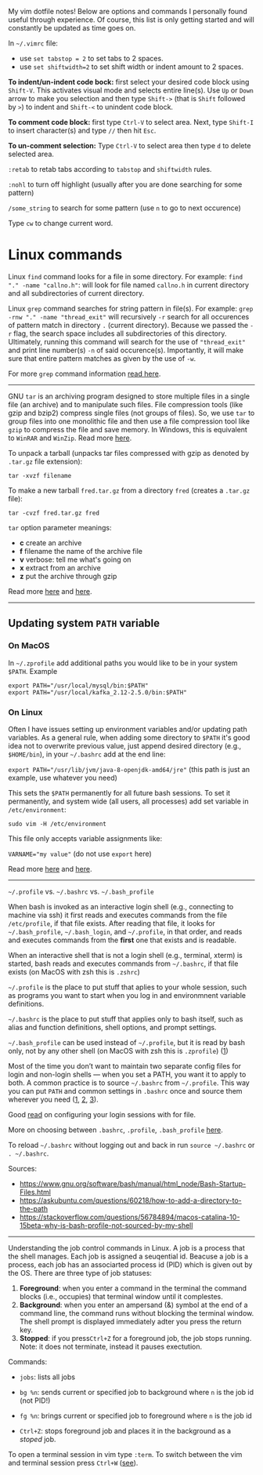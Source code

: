 My vim dotfile notes! Below are options and commands I personally found useful through experience. Of course, this list is only getting started and will constantly be updated as time goes on.

In `~/.vimrc` file:
- use `set tabstop = 2` to set tabs to 2 spaces.
- use `set shiftwidth=2` to set shift width or indent amount to 2 spaces.

**To indent/un-indent code bock:** first select your desired code block using `Shift-V`. This activates visual mode and selects entire line(s). Use `Up` or `Down` arrow to make you selection and then type `Shift->` (that is `Shift` followed by `>`) to indent and `Shift-<` to unindent code block.

**To comment code block:** first type `Ctrl-V` to select area. Next, type `Shift-I` to insert character(s) and type `//` then hit `Esc`.

**To un-comment selection:** Type `Ctrl-V` to select area then type `d` to delete selected area.

`:retab` to retab tabs according to `tabstop` and `shiftwidth` rules.

`:nohl` to turn off highlight (usually after you are done searching for some pattern)

`/some_string` to search for some pattern (use `n` to go to next occurence)

Type `cw` to change current word.

# Linux commands

Linux `find` command looks for a file in some directory. For example: `find "." -name "callno.h"`: will look for file named `callno.h` in current directory and all subdirectories of current directory.

Linux `grep` command searches for string pattern in file(s). For example: `grep -rnw "." -name "thread_exit"` will recursively `-r` search for all occurences of pattern match in directory `.` (current directory). Because we passed the `-r` flag, the search space includes all subdirectories of this directory. Ultimately, running this command will search for the use of `"thread_exit"` and print line number(s) `-n` of said occurence(s). Importantly, it will make sure that entire pattern matches as given by the use of `-w`.

For more `grep` command information [read here](https://stackoverflow.com/questions/16956810/how-do-i-find-all-files-containing-specific-text-on-linux).

____________________________________________________________

GNU `tar` is an archiving program designed to store multiple files in a single file (an archive) and to manipulate such files. File compression tools (like gzip and bzip2) compress single files (not groups of files). So, we use `tar` to group files into one monolithic file and then use a file compression tool like `gzip` to compress the file and save memory. In Windows, this is equivalent to `WinRAR` and `WinZip`. Read more [here](https://stackoverflow.com/questions/295860/why-do-people-use-tarballs).

To unpack a tarball (unpacks tar files compressed with gzip as denoted by `.tar.gz` file extension):

`tar -xvzf filename`

To make a new tarball `fred.tar.gz` from a directory `fred` (creates a `.tar.gz` file):

`tar -cvzf fred.tar.gz fred`

`tar` option parameter meanings:

- **c**	 create an archive
- **f**  filename	the name of the archive file
- **v**	 verbose: tell me what's going on
- **x**	 extract from an archive
- **z**	 put the archive through gzip

Read more [here](http://computing.help.inf.ed.ac.uk/FAQ/whats-tarball-or-how-do-i-unpack-or-create-tgz-or-targz-file) and [here](http://wiki.linuxquestions.org/wiki/Packing_and_Unpacking_Files).

____________________________________________________________

## Updating system `PATH` variable

### On MacOS

In `~/.zprofile` add additional paths you would like to be in your system `$PATH`. Example

```
export PATH="/usr/local/mysql/bin:$PATH"
export PATH="/usr/local/kafka_2.12-2.5.0/bin:$PATH"
```

### On Linux

Often I have issues setting up environment variables and/or updating path variables. As a general rule, when adding some directory to `$PATH` it's good idea not to overwrite previous value, just append desired directory (e.g., `$HOME/bin`), in your `~/.bashrc` add at the end line: 

`export PATH="/usr/lib/jvm/java-8-openjdk-amd64/jre"` (this path is just an example, use whatever you need)

This sets the `$PATH` permanently for all future bash sessions. To set it permanently, and system wide (all users, all processes) add set variable in `/etc/environment`:

`sudo vim -H /etc/environment`

This file only accepts variable assignments like:

`VARNAME="my value"` (do not use `export` here)

Read more [here](https://askubuntu.com/questions/58814/how-do-i-add-environment-variables) and [here](https://askubuntu.com/questions/121073/why-bash-profile-is-not-getting-sourced-when-opening-a-terminal).

____________________________________________________________

`~/.profile` vs. `~/.bashrc` vs. `~/.bash_profile`

When bash is invoked as an interactive login shell (e.g., connecting to machine via ssh) it first reads and executes commands from the file `/etc/profile`, if that file exists. After reading that file, it looks for `~/.bash_profile`, `~/.bash_login`, and `~/.profile`, in that order, and reads and executes commands from the **first** one that exists and is readable. 

When an interactive shell that is not a login shell (e.g., terminal, xterm) is started, bash reads and executes commands from `~/.bashrc`, if that file exists (on MacOS with zsh this is `.zshrc`)

`~/.profile` is the place to put stuff that aplies to your whole session, such as programs you want to start when you log in and environmnent variable definitions.

`~/.bashrc` is the place to put stuff that applies only to bash itself, such as alias and function definitions, shell options, and prompt settings.

`~/.bash_profile` can be used instead of `~/.profile`, but it is read by bash only, not by any other shell (on MacOS with zsh this is `.zprofile`) ([1](https://superuser.com/questions/183870/difference-between-bashrc-and-bash-profile))

Most of the time you don’t want to maintain two separate config files for login and non-login shells — when you set a PATH, you want it to apply to both. A common practice is to source `~/.bashrc` from `~/.profile`. This way you can put `PATH` and common settings in `.bashrc` once and source them wherever you need ([1](http://www.joshstaiger.org/archives/2005/07/bash_profile_vs.html), [2](https://askubuntu.com/questions/432508/why-does-ubuntus-default-profile-source-bashrc), [3](https://askubuntu.com/questions/121073/why-bash-profile-is-not-getting-sourced-when-opening-a-terminal)).

Good [read](http://mywiki.wooledge.org/DotFiles) on configuring your login sessions with for file.

More on choosing between `.bashrc`, `.profile`, `.bash_profile` [here](https://superuser.com/questions/789448/choosing-between-bashrc-profile-bash-profile-etc).

To reload `~/.bashrc` without logging out and back in run `source ~/.bashrc` or `. ~/.bashrc`.

Sources:
- https://www.gnu.org/software/bash/manual/html_node/Bash-Startup-Files.html
- https://askubuntu.com/questions/60218/how-to-add-a-directory-to-the-path
- https://stackoverflow.com/questions/56784894/macos-catalina-10-15beta-why-is-bash-profile-not-sourced-by-my-shell

____________________________________________________________

Understanding the job control commands in Linux. A job is a process that the shell manages. Each job is assigned a seuqential id. Beacuse a job is a process, each job has an associarted process id (PID) which is given out by the OS. There are three type of job statuses:
1. **Foreground**: when you enter a command in the terminal the command blocks (i.e., occupies) that terminal window until it complestes.
2. **Background**: when you enter an ampersand (&) symbol at the end of a command line, the command runs without blocking the terminal window. The shell prompt is displayed immediately adter you press the return key.
3. **Stopped**: if you press`Ctrl+Z` for a foreground job, the job stops running. Note: it does not terminate, instead it pauses exectution.

Commands:

- `jobs`: lists all jobs

- `bg %n`: sends current or specified job to background where `n` is the job id (not PID!)

- `fg %n`: brings current or specified job to foreground where `n` is the job id

- `Ctrl+Z`: stops foreground job and places it in the background as a _stoped_ job.

To open a terminal session in vim type `:term`. To switch between the vim and terminal session press `Ctrl+W` ([see](https://stackoverflow.com/questions/1236563/how-do-i-run-a-terminal-inside-of-vim)).
